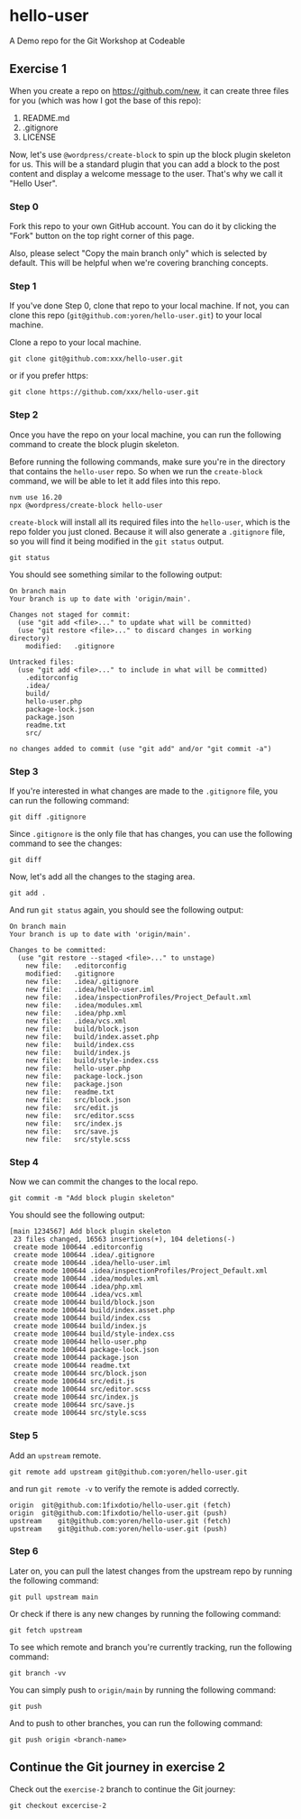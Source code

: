 # hello-user
A Demo repo for the Git Workshop at Codeable

## Exercise 1
When you create a repo on https://github.com/new, it can create three files for you (which was how I got the base of this repo):
1. README.md
2. .gitignore
3. LICENSE

Now, let's use `@wordpress/create-block` to spin up the block plugin skeleton for us. This will be a standard plugin that you can add a block to the post content and display a welcome message to the user. That's why we call it "Hello User".

### Step 0
Fork this repo to your own GitHub account. You can do it by clicking the "Fork" button on the top right corner of this page.

Also, please select "Copy the main branch only" which is selected by default. This will be helpful when we're covering branching concepts.

### Step 1
If you've done Step 0, clone that repo to your local machine. If not, you can clone this repo (`git@github.com:yoren/hello-user.git`) to your local machine.

Clone a repo to your local machine.
```shell
git clone git@github.com:xxx/hello-user.git
```
or if you prefer https:
```shell
git clone https://github.com/xxx/hello-user.git
```

### Step 2
Once you have the repo on your local machine, you can run the following command to create the block plugin skeleton.

Before running the following commands, make sure you're in the directory that contains the `hello-user` repo. So when we run the `create-block` command, we will be able to let it add files into this repo.
```shell
nvm use 16.20
npx @wordpress/create-block hello-user
```
`create-block` will install all its required files into the `hello-user`, which is the repo folder you just cloned. Because it will also generate a `.gitignore` file, so you will find it being modified in the `git status` output.

```shell
git status
```
You should see something similar to the following output:
```
On branch main
Your branch is up to date with 'origin/main'.

Changes not staged for commit:
  (use "git add <file>..." to update what will be committed)
  (use "git restore <file>..." to discard changes in working directory)
	modified:   .gitignore

Untracked files:
  (use "git add <file>..." to include in what will be committed)
	.editorconfig
	.idea/
	build/
	hello-user.php
	package-lock.json
	package.json
	readme.txt
	src/

no changes added to commit (use "git add" and/or "git commit -a")
```

### Step 3
If you're interested in what changes are made to the `.gitignore` file, you can run the following command:
```shell
git diff .gitignore
```
Since `.gitignore` is the only file that has changes, you can use the following command to see the changes:
```shell
git diff
```
Now, let's add all the changes to the staging area.
```shell
git add .
```
And run `git status` again, you should see the following output:
```
On branch main
Your branch is up to date with 'origin/main'.

Changes to be committed:
  (use "git restore --staged <file>..." to unstage)
	new file:   .editorconfig
	modified:   .gitignore
	new file:   .idea/.gitignore
	new file:   .idea/hello-user.iml
	new file:   .idea/inspectionProfiles/Project_Default.xml
	new file:   .idea/modules.xml
	new file:   .idea/php.xml
	new file:   .idea/vcs.xml
	new file:   build/block.json
	new file:   build/index.asset.php
	new file:   build/index.css
	new file:   build/index.js
	new file:   build/style-index.css
	new file:   hello-user.php
	new file:   package-lock.json
	new file:   package.json
	new file:   readme.txt
	new file:   src/block.json
	new file:   src/edit.js
	new file:   src/editor.scss
	new file:   src/index.js
	new file:   src/save.js
	new file:   src/style.scss
```

### Step 4
Now we can commit the changes to the local repo.
```shell
git commit -m "Add block plugin skeleton"
```
You should see the following output:
```
[main 1234567] Add block plugin skeleton
 23 files changed, 16563 insertions(+), 104 deletions(-)
 create mode 100644 .editorconfig
 create mode 100644 .idea/.gitignore
 create mode 100644 .idea/hello-user.iml
 create mode 100644 .idea/inspectionProfiles/Project_Default.xml
 create mode 100644 .idea/modules.xml
 create mode 100644 .idea/php.xml
 create mode 100644 .idea/vcs.xml
 create mode 100644 build/block.json
 create mode 100644 build/index.asset.php
 create mode 100644 build/index.css
 create mode 100644 build/index.js
 create mode 100644 build/style-index.css
 create mode 100644 hello-user.php
 create mode 100644 package-lock.json
 create mode 100644 package.json
 create mode 100644 readme.txt
 create mode 100644 src/block.json
 create mode 100644 src/edit.js
 create mode 100644 src/editor.scss
 create mode 100644 src/index.js
 create mode 100644 src/save.js
 create mode 100644 src/style.scss
```

### Step 5
Add an `upstream` remote.
```shell
git remote add upstream git@github.com:yoren/hello-user.git
```
and run `git remote -v` to verify the remote is added correctly.
```
origin	git@github.com:1fixdotio/hello-user.git (fetch)
origin	git@github.com:1fixdotio/hello-user.git (push)
upstream	git@github.com:yoren/hello-user.git (fetch)
upstream	git@github.com:yoren/hello-user.git (push)
```

### Step 6
Later on, you can pull the latest changes from the upstream repo by running the following command:
```shell
git pull upstream main
```
Or check if there is any new changes by running the following command:
```shell
git fetch upstream
```
To see which remote and branch you're currently tracking, run the following command:
```shell
git branch -vv
```
You can simply push to `origin/main` by running the following command:
```shell
git push
```
And to push to other branches, you can run the following command:
```shell
git push origin <branch-name>
```

## Continue the Git journey in exercise 2
Check out the `exercise-2` branch to continue the Git journey:
```shell
git checkout excercise-2
```
